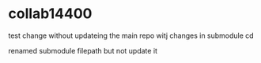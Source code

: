 # collab14400
test 
change without updateing the main repo witj changes in submodule cd

renamed submodule filepath but not update it 